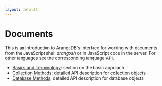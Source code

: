 ```yaml
---
layout: default
---
```

Documents
=========

This is an introduction to ArangoDB's interface for working with
documents from the JavaScript shell *arangosh* or in JavaScript code in
the server. For other languages see the corresponding language API.

- [Basics and Terminology](data-modeling-documents-document-address.html): section on the basic approach
- [Collection Methods](data-modeling-documents-document-methods.html): detailed API description for collection objects
- [Database Methods](data-modeling-documents-database-methods.html): detailed API description for database objects
